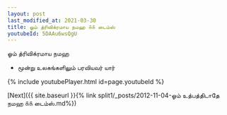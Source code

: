 ```yaml
---
layout: post
last_modified_at: 2021-03-30
title: ஓம் த்ரிவிக்ரமாய நமஹ ௧௧ டைம்ஸ்
youtubeId: 5DAAu6wsQgU
---
```

 
 
 ஓம் த்ரிவிக்ரமாய நமஹ  
 
 -  மூன்று உலகங்களிலும் பரவியவர் யார் 
 
  
 
  
 
 
 
 
 
 


{% include youtubePlayer.html id=page.youtubeId %}
 
[Next]({{ site.baseurl }}{% link  split1/_posts/2012-11-04-ஓம் உத்பத்திடாதே நமஹ ௧௧ டைம்ஸ்.md%})
 
